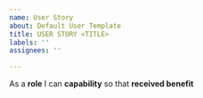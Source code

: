 ```yaml
---
name: User Story
about: Default User Template
title: USER STORY <TITLE>
labels: ''
assignees: ''

---
```


As a **role** I can **capability** so that **received benefit**
